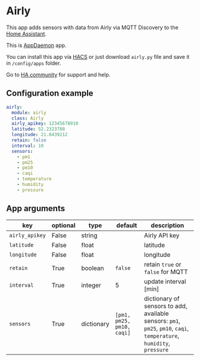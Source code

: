 # Airly

This app adds sensors with data from Airly via MQTT Discovery to the [Home Assistant](https://home-assistant.io/).

This is [AppDaemon](appdaemon.readthedocs.io/) app.

You can install this app via [HACS](https://custom-components.github.io/hacs/) or just download `airly.py` file and save it in `/config/apps` folder.

Go to [HA community](https://community.home-assistant.io/t/airly-integration-appdaemon/101455) for support and help.

## Configuration example
```yaml
airly:
  module: airly
  class: Airly
  airly_apikey: 12345678910
  latitude: 52.2323788
  longitude: 21.0439212
  retain: false
  interval: 10
  sensors:
    - pm1
    - pm25
    - pm10
    - caqi
    - temperature
    - humidity
    - pressure
```

## App arguments
key | optional | type | default | description
-- | -- | -- | -- | --
`airly_apikey` | False | string | | Airly API key
`latitude` | False | float | | latitude
`longitude` | False | float | | longitude
`retain` | True | boolean | `false` | retain `true` or `false` for MQTT
`interval` | True | integer | 5 | update interval [min]
`sensors` | True | dictionary | `[pm1, pm25, pm10, caqi]` | dictionary of sensors to add, available sensors: `pm1`, `pm25`, `pm10`, `caqi`, `temperature`, `humidity`, `pressure`
